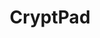 ---
blog: https://blog.cryptpad.org/
codehost: https://github.com/https://github.com/cryptpad/cryptpad
logohandle: cryptpad
sort: cryptpad
title: CryptPad
website: https://cryptpad.org/
---